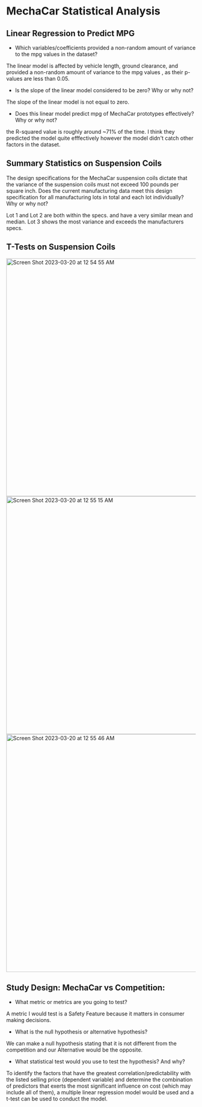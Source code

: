 # MechaCar Statistical Analysis

## Linear Regression to Predict MPG

* Which variables/coefficients provided a non-random amount of variance to the mpg values in the dataset?

The linear model is affected by vehicle length, ground clearance, and provided a non-random amount of variance to the mpg values ,  as their p-values are less than 0.05.

* Is the slope of the linear model considered to be zero? Why or why not?

The slope of the linear model is not equal to zero.

* Does this linear model predict mpg of MechaCar prototypes effectively? Why or why not?

the R-squared value is roughly around  ~71% of the time. I think they predicted the model quite efffectively however the model didn't catch other factors in the dataset.

## Summary Statistics on Suspension Coils

The design specifications for the MechaCar suspension coils dictate that the variance of the suspension coils must not exceed 100 pounds per square inch. Does the current manufacturing data meet this design specification for all manufacturing lots in total and each lot individually? Why or why not?

Lot 1 and Lot 2 are both within the specs. and have a very similar mean and median. Lot 3 shows the most variance and exceeds the manufacturers specs.

## T-Tests on Suspension Coils
<img width="632" alt="Screen Shot 2023-03-20 at 12 54 55 AM" src="https://user-images.githubusercontent.com/107570913/226250083-c28a3eeb-e283-4f11-bb9d-e8aaa1dd2cbc.png">

<img width="632" alt="Screen Shot 2023-03-20 at 12 55 15 AM" src="https://user-images.githubusercontent.com/107570913/226250113-48f2d608-f9ce-4c57-a083-0af216d35700.png">

<img width="632" alt="Screen Shot 2023-03-20 at 12 55 46 AM" src="https://user-images.githubusercontent.com/107570913/226250177-92fa69c7-0f9f-48b3-bb9a-3081f6853ab1.png">

## Study Design: MechaCar vs Competition:

* What metric or metrics are you going to test?

A metric I would test is a Safety Feature because it matters in consumer making decisions. 

* What is the null hypothesis or alternative hypothesis?

We can make a null hypothesis stating that it is not different from the competition and our Alternative would be the opposite.

* What statistical test would you use to test the hypothesis? And why?

To identify the factors that have the greatest correlation/predictability with the listed selling price (dependent variable) and determine the combination of predictors that exerts the most significant influence on cost (which may include all of them), a multiple linear regression model would be used and a t-test can be used to conduct the model.

